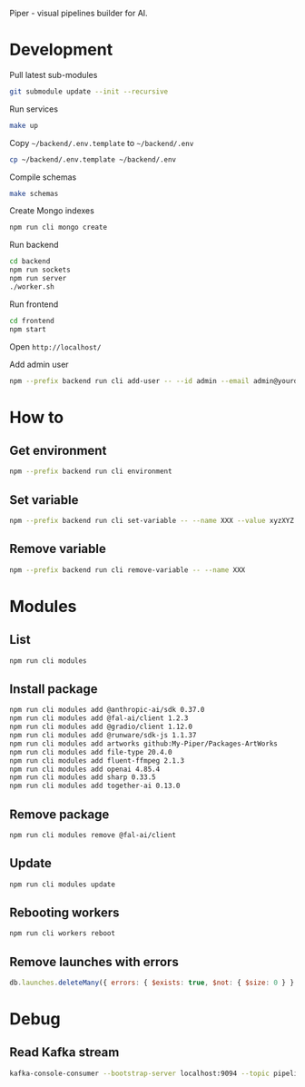 Piper - visual pipelines builder for AI.

# Development

Pull latest sub-modules

```bash
git submodule update --init --recursive
```

Run services

```bash
make up
```

Copy `~/backend/.env.template` to `~/backend/.env`

```bash
cp ~/backend/.env.template ~/backend/.env
```

Compile schemas

```bash
make schemas
```

Create Mongo indexes

```bash
npm run cli mongo create
```

Run backend

```bash
cd backend
npm run sockets
npm run server
./worker.sh
```

Run frontend

```bash
cd frontend
npm start
```

Open `http://localhost/`

Add admin user

```bash
npm --prefix backend run cli add-user -- --id admin --email admin@yourdomain.com --role admin --password xyzXYZ
```

# How to

## Get environment

```bash
npm --prefix backend run cli environment
```

## Set variable

```bash
npm --prefix backend run cli set-variable -- --name XXX --value xyzXYZ
```

## Remove variable

```bash
npm --prefix backend run cli remove-variable -- --name XXX
```

# Modules

## List

```bash
npm run cli modules
```

## Install package

```bash
npm run cli modules add @anthropic-ai/sdk 0.37.0
npm run cli modules add @fal-ai/client 1.2.3
npm run cli modules add @gradio/client 1.12.0
npm run cli modules add @runware/sdk-js 1.1.37
npm run cli modules add artworks github:My-Piper/Packages-ArtWorks
npm run cli modules add file-type 20.4.0
npm run cli modules add fluent-ffmpeg 2.1.3
npm run cli modules add openai 4.85.4
npm run cli modules add sharp 0.33.5
npm run cli modules add together-ai 0.13.0
```

## Remove package

```bash
npm run cli modules remove @fal-ai/client
```

## Update

```bash
npm run cli modules update
```

## Rebooting workers

```bash
npm run cli workers reboot
```

## Remove launches with errors

```js
db.launches.deleteMany({ errors: { $exists: true, $not: { $size: 0 } } });
```

# Debug

## Read Kafka stream

```bash
kafka-console-consumer --bootstrap-server localhost:9094 --topic pipeline.messages --from-beginning
```
